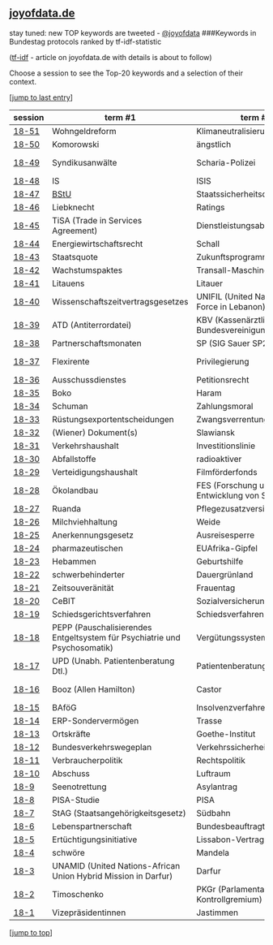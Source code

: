 [joyofdata.de](http://www.joyofdata.de)
---
stay tuned: new TOP keywords are tweeted - [@joyofdata](https://twitter.com/joyofdata)
###Keywords in Bundestag protocols ranked by tf-idf-statistic

([tf-idf](http://en.wikipedia.org/wiki/Tf–idf) - article on joyofdata.de with details is about to follow)

Choose a session to see the Top-20 keywords and a selection of their context.

[<a href='#bottom' name="top">jump to last entry</a>]

session | term #1 | term #2 | term #3
--- | --- | --- | ---
[18-51](bt-18-51.md) | Wohngeldreform | Klimaneutralisierung | Bürgerarbeiter
[18-50](bt-18-50.md) | Komorowski | ängstlich | Entstaatlichung
[18-49](bt-18-49.md) | Syndikusanwälte | Scharia-Polizei | DPMA (Deutsches Patent- und Markenamt)
[18-48](bt-18-48.md) | IS | ISIS | Jesiden
[18-47](bt-18-47.md) | [BStU](http://www.bstu.bund.de) | Staatssicherheitsdienstes | Stasi-Unterlagen-Gesetz
[18-46](bt-18-46.md) | Liebknecht | Ratings | Arbeitsplatzverlusten
[18-45](bt-18-45.md) | TiSA (Trade in Services Agreement) | Dienstleistungsabkommen | Dienstleistungsabkommens
[18-44](bt-18-44.md) | Energiewirtschaftsrecht | Schall | Oststrecke
[18-43](bt-18-43.md) | Staatsquote | Zukunftsprogramm | Defizitkriterien
[18-42](bt-18-42.md) | Wachstumspaktes | Transall-Maschinen | achselzuckend
[18-41](bt-18-41.md) | Litauens | Litauer | Garantiezins
[18-40](bt-18-40.md) | Wissenschaftszeitvertragsgesetzes | UNIFIL (United Nations Interim Force in Lebanon) | MNLA (National Movement for the Liberation of Azawad)
[18-39](bt-18-39.md) | ATD (Antiterrordatei) | KBV (Kassenärztliche Bundesvereinigung) | KomV (Kommisionsvorschlag)
[18-38](bt-18-38.md) | Partnerschaftsmonaten | SP (SIG Sauer SP2022) | Partnerschaftmonate
[18-37](bt-18-37.md) | Flexirente | Privilegierung | zweijährigen (Bezug von Arbeitslosengeld)
[18-36](bt-18-36.md) | Ausschussdienstes | Petitionsrecht | Postuniversaldienst
[18-35](bt-18-35.md) | Boko | Haram | Rückbaus
[18-34](bt-18-34.md) | Schuman | Zahlungsmoral | Höchstfrist
[18-33](bt-18-33.md) | Rüstungsexportentscheidungen | Zwangsverrentung | Bundesmeldegesetz
[18-32](bt-18-32.md) | (Wiener) Dokument(s) | Slawiansk | Separatisten
[18-31](bt-18-31.md) | Verkehrshaushalt | Investitionslinie | Schleuse
[18-30](bt-18-30.md) | Abfallstoffe | radioaktiver | Standortauswahlgesetzes
[18-29](bt-18-29.md) | Verteidigungshaushalt | Filmförderfonds | Sonderinitiativen
[18-28](bt-18-28.md) | Ökolandbau | FES (Forschung und Entwicklung von Sportgeräten) | Juliusturm
[18-27](bt-18-27.md) | Ruanda | Pflegezusatzversicherung | Teilhabebericht
[18-26](bt-18-26.md) | Milchviehhaltung | Weide | Nachtruhe
[18-25](bt-18-25.md) | Anerkennungsgesetz | Ausreisesperre | Familienkassen
[18-24](bt-18-24.md) | pharmazeutischen | EUAfrika-Gipfel | Aufwandsentschädigungen
[18-23](bt-18-23.md) | Hebammen | Geburtshilfe | Verpackungsverordnung
[18-22](bt-18-22.md) | schwerbehinderter | Dauergrünland | Erfüllungsaufwand
[18-21](bt-18-21.md) | Zeitsouveränität | Frauentag | Parlamentsbeteiligungsgesetzes
[18-20](bt-18-20.md) | CeBIT | Sozialversicherungsabkommen | Kontaktgruppe
[18-19](bt-18-19.md) | Schiedsgerichtsverfahren | Schiedsverfahren | Kot
[18-18](bt-18-18.md) | PEPP (Pauschalisierendes Entgeltsystem für Psychiatrie und Psychosomatik)| Vergütungssystem | Entgeltsystem
[18-17](bt-18-17.md) | UPD (Unabh. Patientenberatung Dtl.) | Patientenberatung | Gemüse
[18-16](bt-18-16.md) | Booz (Allen Hamilton) | Castor | SEWD (sonstige Einwirkungen Dritter)
[18-15](bt-18-15.md) | BAföG | Insolvenzverfahren | Insolvenzrecht
[18-14](bt-18-14.md) | ERP-Sondervermögen | Trasse | LNG (Levonorgestrel)
[18-13](bt-18-13.md) | Ortskräfte | Goethe-Institut | Gramm
[18-12](bt-18-12.md) | Bundesverkehrswegeplan | Verkehrssicherheit | Pedelecs
[18-11](bt-18-11.md) | Verbraucherpolitik | Rechtspolitik | Tierhaltung
[18-10](bt-18-10.md) | Abschuss | Luftraum | Künstlersozialkasse
[18-9](bt-18-9.md) | Seenotrettung | Asylantrag | Asylsuchenden
[18-8](bt-18-8.md) | PISA-Studie | PISA | Königshaus
[18-7](bt-18-7.md) | StAG (Staatsangehörigkeitsgesetz) | Südbahn | Fehleinschätzungen
[18-6](bt-18-6.md) | Lebenspartnerschaft | Bundesbeauftragte | Morlok
[18-5](bt-18-5.md) | Ertüchtigungsinitiative | Lissabon-Vertrag | Sozialstaatlichkeit
[18-4](bt-18-4.md) | schwöre | Mandela | helfe
[18-3](bt-18-3.md) | UNAMID (United Nations-African Union Hybrid Mission in Darfur) | Darfur | HBW (Hauptstelle für Befragungswesen)
[18-2](bt-18-2.md) | Timoschenko | PKGr (Parlamentarisches Kontrollgremium)| Kroatien 
[18-1](bt-18-1.md) | Vizepräsidentinnen | Jastimmen | Alterspräsident


[<a href='#top' name="bottom">jump to top</a>]

